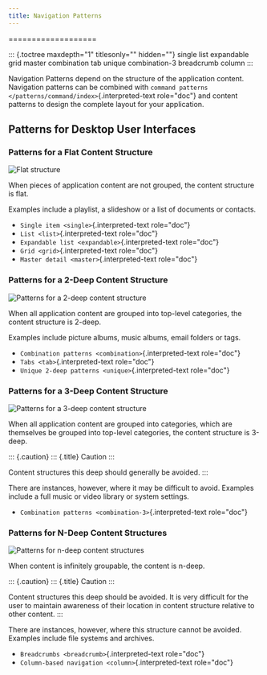 ```yaml
---
title: Navigation Patterns
---
```

===================

::: {.toctree maxdepth="1" titlesonly="" hidden=""}
single list expandable grid master combination tab unique combination-3
breadcrumb column
:::

Navigation Patterns depend on the structure of the application content.
Navigation patterns can be combined with
`command patterns </patterns/command/index>`{.interpreted-text
role="doc"} and content patterns to design the complete layout for your
application.

Patterns for Desktop User Interfaces
------------------------------------

### Patterns for a Flat Content Structure

![Flat structure](/hig/IS-flat.png)

When pieces of application content are not grouped, the content
structure is flat.

Examples include a playlist, a slideshow or a list of documents or
contacts.

-   `Single item <single>`{.interpreted-text role="doc"}
-   `List <list>`{.interpreted-text role="doc"}
-   `Expandable list <expandable>`{.interpreted-text role="doc"}
-   `Grid <grid>`{.interpreted-text role="doc"}
-   `Master detail <master>`{.interpreted-text role="doc"}

### Patterns for a 2-Deep Content Structure

![Patterns for a 2-deep content structure](/hig/IS-2-deep.png)

When all application content are grouped into top-level categories, the
content structure is 2-deep.

Examples include picture albums, music albums, email folders or tags.

-   `Combination patterns <combination>`{.interpreted-text role="doc"}
-   `Tabs <tab>`{.interpreted-text role="doc"}
-   `Unique 2-deep patterns <unique>`{.interpreted-text role="doc"}

### Patterns for a 3-Deep Content Structure

![Patterns for a 3-deep content structure](/hig/IS-3-deep.png)

When all application content are grouped into categories, which are
themselves be grouped into top-level categories, the content structure
is 3-deep.

::: {.caution}
::: {.title}
Caution
:::

Content structures this deep should generally be avoided.
:::

There are instances, however, where it may be difficult to avoid.
Examples include a full music or video library or system settings.

-   `Combination patterns <combination-3>`{.interpreted-text role="doc"}

### Patterns for N-Deep Content Structures

![Patterns for n-deep content structures](/hig/IS-n-deep.png)

When content is infinitely groupable, the content is n-deep.

::: {.caution}
::: {.title}
Caution
:::

Content structures this deep should be avoided. It is very difficult for
the user to maintain awareness of their location in content structure
relative to other content.
:::

There are instances, however, where this structure cannot be avoided.
Examples include file systems and archives.

-   `Breadcrumbs <breadcrumb>`{.interpreted-text role="doc"}
-   `Column-based navigation <column>`{.interpreted-text role="doc"}
